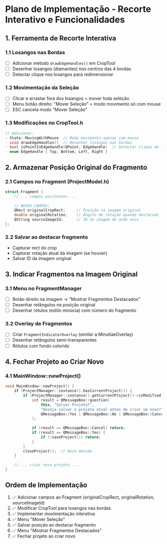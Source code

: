 # Plano de Implementação - Recorte Interativo e Funcionalidades

## 1. Ferramenta de Recorte Interativa

### 1.1 Losangos nas Bordas
- [ ] Adicionar método `drawEdgeHandles()` em CropTool
- [ ] Desenhar losangos (diamantes) nos centros das 4 bordas
- [ ] Detectar clique nos losangos para redimensionar

### 1.2 Movimentação da Seleção
- [ ] Clicar e arrastar fora dos losangos = mover toda seleção
- [ ] Menu botão direito: "Mover Seleção" = modo movimento só com mouse
- [ ] ESC cancela modo "Mover Seleção"

### 1.3 Modificações no CropTool.h
```cpp
// Adicionar:
- State::MovingWithMouse  // Modo movimento apenas com mouse
- void drawEdgeHandles()  // Desenhar losangos nas bordas
- bool isPointInEdgeHandle(QPoint, EdgeHandle)  // Detectar clique em losango
- enum EdgeHandle { Top, Bottom, Left, Right }
```

## 2. Armazenar Posição Original do Fragmento

### 2.1 Campos no Fragment (ProjectModel.h)
```cpp
struct Fragment {
    // ... campos existentes ...
    
    // NOVOS CAMPOS:
    QRect originalCropRect;     // Posição na imagem original
    double originalRotation;    // Ângulo de rotação quando destacado
    QString sourceImageId;      // ID da imagem de onde veio
};
```

### 2.2 Salvar ao destacar fragmento
- Capturar rect do crop
- Capturar rotação atual da imagem (se houver)
- Salvar ID da imagem original

## 3. Indicar Fragmentos na Imagem Original

### 3.1 Menu no FragmentManager
- [ ] Botão direito na imagem → "Mostrar Fragmentos Destacados"
- [ ] Desenhar retângulos na posição original
- [ ] Desenhar rótulos (estilo minúcia) com número do fragmento

### 3.2 Overlay de Fragmentos
- [ ] Criar `FragmentIndicatorOverlay` (similar a MinutiaeOverlay)
- [ ] Desenhar retângulos semi-transparentes
- [ ] Rótulos com fundo colorido

## 4. Fechar Projeto ao Criar Novo

### 4.1 MainWindow::newProject()
```cpp
void MainWindow::newProject() {
    if (ProjectManager::instance().hasCurrentProject()) {
        if (ProjectManager::instance().getCurrentProject()->isModified()) {
            int result = QMessageBox::question(
                this, "Salvar Projeto?",
                "Deseja salvar o projeto atual antes de criar um novo?",
                QMessageBox::Yes | QMessageBox::No | QMessageBox::Cancel
            );
            
            if (result == QMessageBox::Cancel) return;
            if (result == QMessageBox::Yes) {
                if (!saveProject()) return;
            }
        }
        closeProject();  // Novo método
    }
    
    // ... criar novo projeto ...
}
```

## Ordem de Implementação

1. ✅ Adicionar campos ao Fragment (originalCropRect, originalRotation, sourceImageId)
2. ✅ Modificar CropTool para losangos nas bordas
3. ✅ Implementar movimentação interativa
4. ✅ Menu "Mover Seleção"
5. ✅ Salvar posição ao destacar fragmento
6. ✅ Menu "Mostrar Fragmentos Destacados"
7. ✅ Fechar projeto ao criar novo
